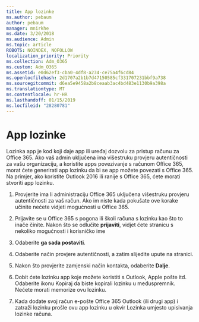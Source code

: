 ```yaml
---
title: App lozinke
ms.author: pebaum
author: pebaum
manager: mnirkhe
ms.date: 3/20/2018
ms.audience: Admin
ms.topic: article
ROBOTS: NOINDEX, NOFOLLOW
localization_priority: Priority
ms.collection: Adm_O365
ms.custom: Adm_O365
ms.assetid: e0d62ef3-cba0-4df8-a234-ce75a4f6cd84
ms.openlocfilehash: 2d1707a2b1b7d47150585cf331707231bbf9a738
ms.sourcegitcommit: d6ea5e9458a2b8ceaab3ac4bd483e1130b9a398a
ms.translationtype: MT
ms.contentlocale: hr-HR
ms.lasthandoff: 01/15/2019
ms.locfileid: "28280781"
---
```

# <a name="app-passwords"></a>App lozinke

Lozinka app je kod koji daje app ili uređaj dozvolu za pristup računu za Office 365. Ako vaš admin uključena ima višestruku provjeru autentičnosti za vašu organizaciju, a koristite apps povezivanje s računom Office 365, morat ćete generirati app lozinku da bi se app možete povezati s Office 365. Na primjer, ako koristite Outlook 2016 ili ranije s Office 365, ćete morati stvoriti app lozinku.
  
1. Provjerite ima li administraciju Office 365 uključena višestruku provjeru autentičnosti za vaš račun. Ako im niste kada pokušate ove korake učinite nećete vidjeti mogućnosti u Office 365.
    
2. Prijavite se u Office 365 s pogona ili školi računa s lozinku kao što to inače činite. Nakon što se odlučite **prijaviti**, vidjet ćete stranicu s nekoliko mogućnosti i korisničko ime 
    
3. Odaberite **ga sada postaviti**. 
    
4. Odaberite način provjere autentičnosti, a zatim slijedite upute na stranici.
    
5. Nakon što provjerite zamjenski način kontakta, odaberite **Dalje**. 
    
6. Dobit ćete lozinku app koje možete koristiti s Outlook, Apple pošte itd. Odaberite ikonu Kopiraj da biste kopirali lozinku u međuspremnik. Nećete morati memorize ovu lozinku. 
    
7. Kada dodate svoj račun e-pošte Office 365 Outlook (ili drugi app) i zatraži lozinku prošle ovu app lozinku u okvir Lozinka umjesto upisivanja lozinke računa. 
    


